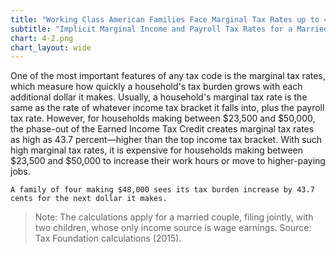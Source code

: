 ```yaml
---
title: "Working Class American Families Face Marginal Tax Rates up to 43.7 Percent"
subtitle: "Implicit Marginal Income and Payroll Tax Rates for a Married Household with Two Children (2015)"
chart: 4-2.png
chart_layout: wide
---
```

One of the most important features of any tax code is the marginal tax rates, which measure how quickly a household's tax burden grows with each additional dollar it makes. Usually, a household's marginal tax rate is the same as the rate of whatever income tax bracket it falls into, plus the payroll tax rate. However, for households making between $23,500 and $50,000, the phase-out of the Earned Income Tax Credit creates marginal tax rates as high as 43.7 percent—higher than the top income tax bracket. With such high marginal tax rates, it is expensive for households making between $23,500 and $50,000 to increase their work hours or move to higher-paying jobs.						

```
A family of four making $48,000 sees its tax burden increase by 43.7 cents for the next dollar it makes.
```

> Note: The calculations apply for a married couple, filing jointly, with two children, whose only income source is wage earnings.
> Source: Tax Foundation calculations (2015).
